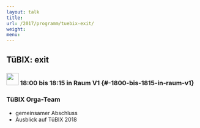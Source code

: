 ```yaml
---
layout: talk
title:
url: /2017/programm/tuebix-exit/
weight: 
menu:
---
```

## TüBIX: exit

### <img height = "32" src="../../../images/talk2.svg"> 18:00 bis 18:15 in Raum V1 {#-1800-bis-1815-in-raum-v1}

### TüBIX Orga-Team

* gemeinsamer Abschluss
* Ausblick auf TüBIX 2018
